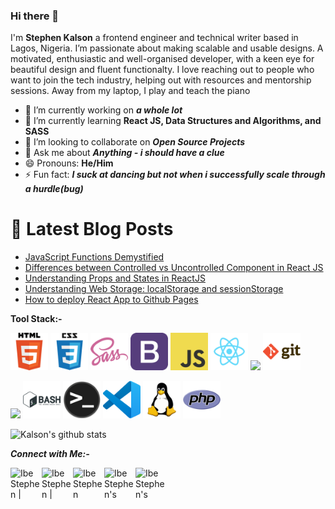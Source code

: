 ### Hi there 👋

I'm **Stephen Kalson** a frontend engineer and technical writer based in Lagos, Nigeria. I’m passionate about making scalable and usable designs. A motivated, enthusiastic and well-organised developer, with a keen eye for beautiful design and fluent functionalty. I love reaching out to people who want to join the tech industry, helping out with resources and mentorship sessions. Away from my laptop, I play and teach the piano

- 🔭 I’m currently working on **_a whole lot_**
- 🌱 I’m currently learning **React JS, Data Structures and Algorithms, and SASS**
- 👯 I’m looking to collaborate on **_Open Source Projects_**
- 💬 Ask me about **_Anything - i should have a clue_**
- 😄 Pronouns: **He/Him**
- ⚡ Fun fact: **_I suck at dancing but not when i successfully scale through a hurdle(bug)_**

# 📩 Latest Blog Posts

<!-- BLOG-POST-LIST:START -->
- [JavaScript Functions Demystified](https://kalson_saint.hashnode.dev/javascript-functions-demystified)
- [Differences between Controlled vs Uncontrolled Component in React JS](https://kalson_saint.hashnode.dev/differences-between-controlled-vs-uncontrolled-component-in-react-js)
- [Understanding Props and States in ReactJS](https://kalson_saint.hashnode.dev/understanding-props-and-states-in-reactjs)
- [Understanding Web Storage: localStorage and sessionStorage](https://kalson_saint.hashnode.dev/understanding-web-storage-localstorage-and-sessionstorage)
- [How to deploy React App to Github Pages](https://kalson_saint.hashnode.dev/how-to-deploy-react-app-to-github-pages)
<!-- BLOG-POST-LIST:END -->

**Tool Stack:-**

<code><img height="60" src="https://raw.githubusercontent.com/github/explore/80688e429a7d4ef2fca1e82350fe8e3517d3494d/topics/html/html.png"></code>
<code><img height="60" src="https://raw.githubusercontent.com/github/explore/80688e429a7d4ef2fca1e82350fe8e3517d3494d/topics/css/css.png"></code>
<code><img height="60" src="https://raw.githubusercontent.com/github/explore/80688e429a7d4ef2fca1e82350fe8e3517d3494d/topics/sass/sass.png"></code>
<code><img height="60" src="https://raw.githubusercontent.com/github/explore/80688e429a7d4ef2fca1e82350fe8e3517d3494d/topics/bootstrap/bootstrap.png"></code>
<code><img height="60" src="https://raw.githubusercontent.com/github/explore/80688e429a7d4ef2fca1e82350fe8e3517d3494d/topics/javascript/javascript.png"></code>
<code><img height="60" src="https://raw.githubusercontent.com/github/explore/80688e429a7d4ef2fca1e82350fe8e3517d3494d/topics/react/react.png"></code>
<code><img height="60" src="https://i7.pngguru.com/preview/444/484/1012/mysql-database-encapsulated-postscript-logo-jquery.jpg"></code>
<code><img height="60" src="https://raw.githubusercontent.com/github/explore/80688e429a7d4ef2fca1e82350fe8e3517d3494d/topics/git/git.png"></code>

<code><img height="60" src="https://camo.githubusercontent.com/87d7034892fd41dc88f3606bb44b853f87cd2c51/68747470733a2f2f7265666163746f72696e6775692e6e7963332e63646e2e6469676974616c6f6365616e7370616365732e636f6d2f7461696c77696e642d6c6f676f2e737667"></code>
<code><img height="60" src="https://raw.githubusercontent.com/github/explore/80688e429a7d4ef2fca1e82350fe8e3517d3494d/topics/bash/bash.png"></code>
<code><img height="60" src="https://raw.githubusercontent.com/github/explore/80688e429a7d4ef2fca1e82350fe8e3517d3494d/topics/terminal/terminal.png"></code>
<code><img height="60" src="https://raw.githubusercontent.com/github/explore/80688e429a7d4ef2fca1e82350fe8e3517d3494d/topics/visual-studio-code/visual-studio-code.png"></code>
<code><img height="60" src="https://raw.githubusercontent.com/github/explore/80688e429a7d4ef2fca1e82350fe8e3517d3494d/topics/linux/linux.png"></code>
<code><img height="60" src="https://raw.githubusercontent.com/github/explore/ccc16358ac4530c6a69b1b80c7223cd2744dea83/topics/php/php.png"></code>

![Kalson's github stats](https://github-readme-stats.vercel.app/api?username=kalsonsaint&show_icons=true&hide_border=true)

**_Connect with Me:-_**

<a href="https://www.linkedin.com/in/ibestephen">
  <img align="left" alt="Ibe Stephen | LinkedIn" width="50px" height="50px" src="https://cdn2.iconfinder.com/data/icons/simple-social-media-shadow/512/14-512.png" />
</a>
<a href="https://twitter.com/kalsonsaint"><img align="left" alt="Ibe Stephen | Twitter" width="50px" height="50px" src="https://cdn2.iconfinder.com/data/icons/minimalism/512/twitter.png" />
</a>
<a href="https://www.instagram.com/saintkalson/">
  <img align="left" alt="Ibe Stephen Instagram" width="50px" height="50px" src="https://cdn4.iconfinder.com/data/icons/vector-brand-logos/40/Instagram-512.png"/>
</a>
<a href="https://mailto:saintkalson@gmail.com">
  <img align="left" alt="Ibe Stephen's Mail" width="50px" height="50px" src="https://cdn4.iconfinder.com/data/icons/free-colorful-icons/360/gmail.png" />
</a>
<a href="https://kalson_saint.hashnode.dev/">
  <img align="left" alt="Ibe Stephen's Blog" width="50px" height="50px" src="https://cdn.hashnode.com/res/hashnode/image/upload/v1592752137870/scHk9tTaA.png?auto=compress" />
</a>
